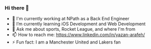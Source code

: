 ### Hi there 👋

- 🔭 I'm currently working at NPath as a Back End Engineer
- 🌱 I’m currently learning iOS Development and Web Development
- 💬 Ask me about sports, Rocket League, and where I'm from
- 📫 How to reach me: https://www.linkedin.com/in/yazan-arafeh/
- ⚡️ Fun fact: I am a Manchester United and Lakers fan
